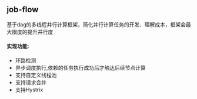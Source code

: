 ## job-flow

基于dag的多线程并行计算框架，简化并行计算任务的开发、理解成本，框架会最大限度的提升并行度

#### 实现功能:

* 环路检测
* 异步调度执行,依赖的任务执行成功后才触达后续节点计算
* 支持自定义线程池
* 支持请求合并
* 支持Hystrix